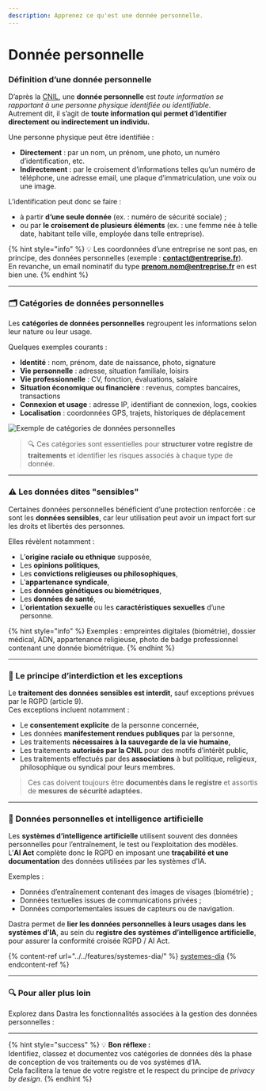 ```yaml
---
description: Apprenez ce qu'est une donnée personnelle.
---
```


# Donnée personnelle

### Définition d’une donnée personnelle

D’après la [CNIL](https://www.cnil.fr), une **donnée personnelle** est _toute information se rapportant à une personne physique identifiée ou identifiable_.\
Autrement dit, il s’agit de **toute information qui permet d’identifier directement ou indirectement un individu.**

Une personne physique peut être identifiée :

* **Directement** : par un nom, un prénom, une photo, un numéro d’identification, etc.
* **Indirectement** : par le croisement d’informations telles qu’un numéro de téléphone, une adresse email, une plaque d’immatriculation, une voix ou une image.

L’identification peut donc se faire :

* à partir **d’une seule donnée** (ex. : numéro de sécurité sociale) ;
* ou par **le croisement de plusieurs éléments** (ex. : une femme née à telle date, habitant telle ville, employée dans telle entreprise).

{% hint style="info" %}
💡 Les coordonnées d’une entreprise ne sont pas, en principe, des données personnelles (exemple : **contact@entreprise.fr**).\
En revanche, un email nominatif du type **prenom.nom@entreprise.fr** en est bien une.
{% endhint %}

***

### 🗂️ Catégories de données personnelles

Les **catégories de données personnelles** regroupent les informations selon leur nature ou leur usage.

Quelques exemples courants :

* **Identité** : nom, prénom, date de naissance, photo, signature
* **Vie personnelle** : adresse, situation familiale, loisirs
* **Vie professionnelle** : CV, fonction, évaluations, salaire
* **Situation économique ou financière** : revenus, comptes bancaires, transactions
* **Connexion et usage** : adresse IP, identifiant de connexion, logs, cookies
* **Localisation** : coordonnées GPS, trajets, historiques de déplacement

![Exemple de catégories de données personnelles](https://1301193153-files.gitbook.io/~/files/v0/b/gitbook-legacy-files/o/assets%2F-LvBxs22wUMicv9uWp6C%2F-MhIARYfobgZQ0AQg3B6%2F-MhIBJOrDtgP8zHhnEYg%2Fimage.png?alt=media\&token=f6fe31f4-3844-4647-96b2-4f8e7c6c9c9c)

> 🔍 Ces catégories sont essentielles pour **structurer votre registre de traitements** et identifier les risques associés à chaque type de donnée.

***

### ⚠️ Les données dites "sensibles"

Certaines données personnelles bénéficient d’une protection renforcée : ce sont les **données sensibles**, car leur utilisation peut avoir un impact fort sur les droits et libertés des personnes.

Elles révèlent notamment :

* L’**origine raciale ou ethnique** supposée,
* Les **opinions politiques**,
* Les **convictions religieuses ou philosophiques**,
* L’**appartenance syndicale**,
* Les **données génétiques ou biométriques**,
* Les **données de santé**,
* L’**orientation sexuelle** ou les **caractéristiques sexuelles** d’une personne.

{% hint style="info" %}
Exemples : empreintes digitales (biométrie), dossier médical, ADN, appartenance religieuse, photo de badge professionnel contenant une donnée biométrique.
{% endhint %}

***

### 🚫 Le principe d’interdiction et les exceptions

Le **traitement des données sensibles est interdit**, sauf exceptions prévues par le RGPD (article 9).\
Ces exceptions incluent notamment :

* Le **consentement explicite** de la personne concernée,
* Les données **manifestement rendues publiques** par la personne,
* Les traitements **nécessaires à la sauvegarde de la vie humaine**,
* Les traitements **autorisés par la CNIL** pour des motifs d’intérêt public,
* Les traitements effectués par des **associations** à but politique, religieux, philosophique ou syndical pour leurs membres.

> Ces cas doivent toujours être **documentés dans le registre** et assortis de **mesures de sécurité adaptées.**

***

### 🤖 Données personnelles et intelligence artificielle

Les **systèmes d’intelligence artificielle** utilisent souvent des données personnelles pour l’entraînement, le test ou l’exploitation des modèles.\
L’**AI Act** complète donc le RGPD en imposant une **traçabilité et une documentation** des données utilisées par les systèmes d’IA.

Exemples :

* Données d’entraînement contenant des images de visages (biométrie) ;
* Données textuelles issues de communications privées ;
* Données comportementales issues de capteurs ou de navigation.

Dastra permet de **lier les données personnelles à leurs usages dans les systèmes d’IA**, au sein du **registre des systèmes d’intelligence artificielle**, pour assurer la conformité croisée RGPD / AI Act.

{% content-ref url="../../features/systemes-dia/" %}
[systemes-dia](../../features/systemes-dia/)
{% endcontent-ref %}



***

### 🔍 Pour aller plus loin

Explorez dans Dastra les fonctionnalités associées à la gestion des données personnelles :

***

{% hint style="success" %}
💡 **Bon réflexe :**\
Identifiez, classez et documentez vos catégories de données dès la phase de conception de vos traitements ou de vos systèmes d’IA.\
Cela facilitera la tenue de votre registre et le respect du principe de _privacy by design_.
{% endhint %}
